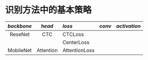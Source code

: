 # 识别方法中的基本策略
*backbone* | *head* | *loss* | *conv* | *activation* |
:---: | :---: |:--- | :---: | :---: |
ReseNet   | CTC | CTCLoss |
          |   | CenterLoss | 
MobileNet | Attention | AttentionLoss |
